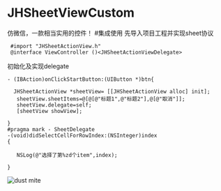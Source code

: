 # JHSheetViewCustom
仿微信，一款相当实用的控件！
#集成使用
先导入项目工程并实现sheet协议
```
 #import "JHSheetActionView.h"
 @interface ViewController ()<JHSheetActionViewDelegate>
 ```
 初始化及实现delegate
 ```
- (IBAction)onClickStartButton:(UIButton *)btn{
    
   JHSheetActionView *sheetView= [[JHSheetActionView alloc] init];
    sheetView.sheetItems=@[@[@"标题1",@"标题2"],@[@"取消"]];
    sheetView.delegate=self;
    [sheetView showView];
    
}
#pragma mark - SheetDelegate
-(void)didSelectCellForRowIndex:(NSInteger)index
{
    
    NSLog(@"选择了第%zd个item",index);
    
}
`````
![dust mite](https://github.com/jianghao562/JHSheetViewCustom/blob/master/GifFile/55555.gif)
